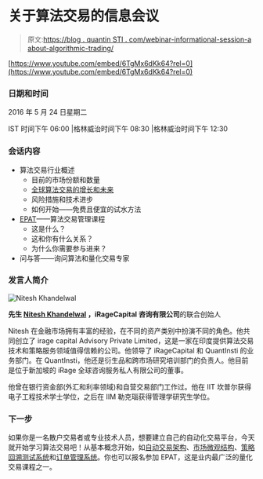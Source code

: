 # 关于算法交易的信息会议

> 原文:[https://blog . quantin STI . com/webinar-informational-session-a about-algorithmic-trading/](https://blog.quantinsti.com/webinar-informative-session-aabout-algorithmic-trading/)

[https://www.youtube.com/embed/6TgMx6dKk64?rel=0](https://www.youtube.com/embed/6TgMx6dKk64?rel=0)

### **日期和时间**

2016 年 5 月 24 日星期二

IST 时间下午 06:00 |格林威治时间下午 08:30 |格林威治时间下午 12:30

### **会话内容**

*   算法交易行业概述
    *   目前的市场份额和数量
    *   [全球算法交易的增长和未来](https://blog.quantinsti.com/growth-future-algorithmic-trading/)
    *   风险措施和技术进步
    *   如何开始——免费且便宜的试水方法
*   [EPAT](https://www.quantinsti.com/epat/)——算法交易管理课程
    *   这是什么？
    *   这和你有什么关系？
    *   为什么你需要参与进来？
*   问与答——询问算法和量化交易专家

### **发言人简介**

![Nitesh Khandelwal](../Images/1e0c5d53fffa8e4a42381dc7dbfc02ad.png)

**先生 [Nitesh Khandelwal](https://www.linkedin.com/in/niteshkh/) ，iRageCapital 咨询有限公司**的联合创始人

Nitesh 在金融市场拥有丰富的经验，在不同的资产类别中扮演不同的角色。他共同创立了 irage capital Advisory Private Limited，这是一家在印度提供算法交易技术和策略服务领域值得信赖的公司。他领导了 iRageCapital 和 QuantInsti 的业务部门。在 QuantInsti，他还是衍生品和跨市场研究培训部门的负责人。他目前是位于新加坡的 iRage 全球咨询服务私人有限公司的董事。

他曾在银行资金部(外汇和利率领域)和自营交易部门工作过。他在 IIT 坎普尔获得电子工程技术学士学位，之后在 IIM 勒克瑙获得管理学研究生学位。

### **下一步**

如果你是一名散户交易者或专业技术人员，想要建立自己的自动化交易平台，今天就开始学习算法交易吧！从基本概念开始，如[自动交易架构](https://blog.quantinsti.com/algorithmic-trading-system-architecture/)、[市场微观结构](https://blog.quantinsti.com/market-microstructure/)、[策略回溯测试系统](https://blog.quantinsti.com/backtesting/)和[订单管理系统](https://blog.quantinsti.com/automated-trading-order-management-system/)。你也可以报名参加 EPAT，这是业内最广泛的量化交易课程之一。